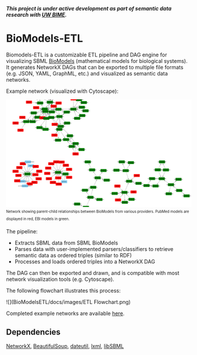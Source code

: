 
_**This project is under active development as part of semantic data research with
[UW BIME](http://bime.uw.edu/).**_

# BioModels-ETL

Biomodels-ETL is a customizable ETL pipeline and DAG engine for visualizing SBML 
[BioModels](https://www.ebi.ac.uk/biomodels/) (mathematical models for biological systems). 
It generates NetworkX DAGs that can be exported to multiple file formats 
(e.g. JSON, YAML, GraphML, etc.) and visualized as semantic data networks.

Example network (visualized with Cytoscape):


![](BioModelsETL/docs/images/derived_model_graph.png)
<sub><sup>
Network showing parent-child relationships between BioModels from various providers.
PubMed models are displayed in red, EBI models in green.
</sup></sub>

The pipeline:
- Extracts SBML data from SBML BioModels
- Parses data with user-implemented parsers/classifiers to retrieve semantic data as 
ordered triples (similar to RDF)
- Processes and loads ordered triples into a NetworkX DAG

The DAG can then be exported and drawn, and is compatible with most
network visualization tools (e.g. Cytoscape).

The following flowchart illustrates this process:

![](BioModelsETL/docs/images/ETL Flowchart.png)

Completed example networks are available [here](BioModelsETL/graphs).

## Dependencies

[NetworkX](https://networkx.github.io/), [BeautifulSoup](https://pypi.org/project/beautifulsoup4/), 
[dateutil](https://github.com/dateutil/dateutil), [lxml](https://github.com/lxml/lxml),
[libSBML](https://github.com/opencor/libsbml)
